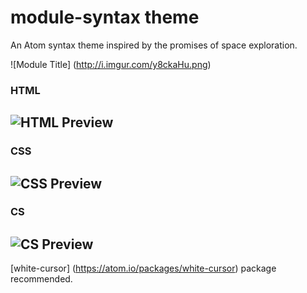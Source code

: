 # module-syntax theme

An Atom syntax theme inspired by the promises of space exploration.

![Module Title] (http://i.imgur.com/y8ckaHu.png)

### HTML
![HTML Preview](http://i.imgur.com/rSEm76i.png)
---

### CSS
![CSS Preview](http://i.imgur.com/KdtVnsL.png)
---

### CS
![CS Preview](http://i.imgur.com/ihxgW8e.png)
---

[white-cursor] (https://atom.io/packages/white-cursor) package recommended.
